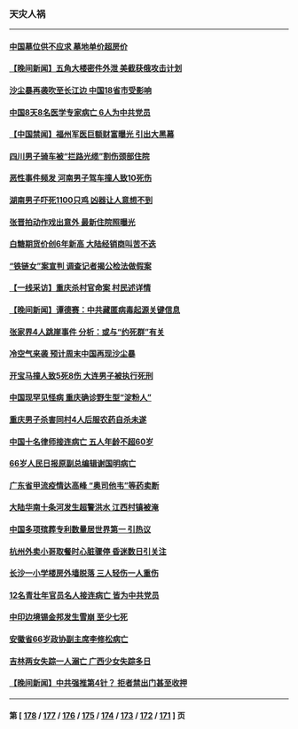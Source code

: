 ### 天灾人祸
---
#### [中国墓位供不应求 墓地单价超房价](../../pages/ncid280/n13969889.md) 
#### [【晚间新闻】五角大楼密件外泄 美截获俄攻击计划](../../pages/ncid280/n13970351.md) 
#### [沙尘暴再袭吹至长江边 中国18省市受影响](../../pages/ncid280/n13970109.md) 
#### [中国8天8名医学专家病亡 6人为中共党员](../../pages/ncid280/n13970005.md) 
#### [【中国禁闻】福州军医巨额财富曝光 引出大黑幕](../../pages/ncid280/n13969636.md) 
#### [四川男子骑车被“拦路光缆”割伤颈部住院](../../pages/ncid280/n13969319.md) 
#### [恶性事件频发 河南男子驾车撞人致10死伤](../../pages/ncid280/n13969281.md) 
#### [湖南男子吓死1100只鸡 凶器让人意想不到](../../pages/ncid280/n13969165.md) 
#### [张晋拍动作戏出意外 最新住院照曝光](../../pages/ncid280/n13969104.md) 
#### [白糖期货价创6年新高 大陆经销商叫苦不迭](../../pages/ncid280/n13968530.md) 
#### [“铁链女”案宣判 调查记者揭公检法做假案](../../pages/ncid280/n13968268.md) 
#### [【一线采访】重庆杀村官命案 村民述详情](../../pages/ncid280/n13968295.md) 
#### [【晚间新闻】谭德赛：中共藏匿病毒起源关键信息](../../pages/ncid280/n13968013.md) 
#### [张家界4人跳崖事件 分析：或与“约死群”有关](../../pages/ncid280/n13967610.md) 
#### [冷空气来袭 预计周末中国再现沙尘暴](../../pages/ncid280/n13967395.md) 
#### [开宝马撞人致5死8伤 大连男子被执行死刑](../../pages/ncid280/n13967387.md) 
#### [中国现罕见怪病 重庆确诊野生型“淀粉人”](../../pages/ncid280/n13967356.md) 
#### [重庆男子杀害同村4人后服农药自杀未遂](../../pages/ncid280/n13967090.md) 
#### [中国十名律师接连病亡 五人年龄不超60岁](../../pages/ncid280/n13966904.md) 
#### [66岁人民日报原副总编辑谢国明病亡](../../pages/ncid280/n13966826.md) 
#### [广东省甲流疫情达高峰 “奥司他韦”等药卖断](../../pages/ncid280/n13966520.md) 
#### [大陆华南十条河发生超警洪水 江西村镇被淹](../../pages/ncid280/n13966107.md) 
#### [中国多项殡葬专利数量居世界第一 引热议](../../pages/ncid280/n13965909.md) 
#### [杭州外卖小哥取餐时心脏骤停 昏迷数日引关注](../../pages/ncid280/n13965617.md) 
#### [长沙一小学楼房外墙脱落 三人轻伤一人重伤](../../pages/ncid280/n13965648.md) 
#### [12名青壮年官员名人接连病亡 皆为中共党员](../../pages/ncid280/n13965236.md) 
#### [中印边境锡金邦发生雪崩 至少七死](../../pages/ncid280/n13965210.md) 
#### [安徽省66岁政协副主席李修松病亡](../../pages/ncid280/n13965105.md) 
#### [吉林两女失踪一人溺亡 广西少女失踪多日](../../pages/ncid280/n13964996.md) 
#### [【晚间新闻】中共强推第4针？ 拒者禁出门甚至收押](../../pages/ncid280/n13964912.md) 

---
#### 第 [ [178](./178.md) / [177](./177.md) / [176](./176.md) / [175](./175.md) / [174](./174.md) / [173](./173.md) / [172](./172.md) / [171](./171.md) ] 页
